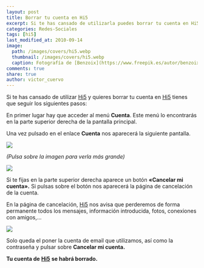 ```yaml
---
layout: post
title: Borrar tu cuenta en Hi5
excerpt: Si te has cansado de utilizarla puedes borrar tu cuenta en Hi5 siguiendo unos sencillos pasos.
categories: Redes-Sociales
tags: [hi5]
last_modified_at: 2010-09-14
image:
  path: /images/covers/hi5.webp
  thumbnail: /images/covers/hi5.webp
  caption: Fotografía de [Benzoix](https://www.freepik.es/autor/benzoix)
comments: true
share: true
author: victor_cuervo
---
```


Si te has cansado de utilizar [Hi5](https://www.ayudaenlaweb.com/2008/12/08/que-es-hi5com/) y quieres borrar tu cuenta en [Hi5](https://www.ayudaenlaweb.com/2008/12/08/que-es-hi5com/) tienes que seguir los siguientes pasos:


En primer lugar hay que acceder al menú **Cuenta**. Este menú lo encontrarás en la parte superior derecha de la pantalla principal.


Una vez pulsado en el enlace **Cuenta** nos aparecerá la siguiente pantalla.


![](https://www.ayudaenlaweb.com/wp-content/uploads/2010/09/hi5_menu.png)


_(Pulsa sobre la imagen para verla más grande)_


![](https://www.ayudaenlaweb.com/wp-content/uploads/2010/09/hi5_cuenta.png)


Si te fijas en la parte superior derecha aparece un botón **«Cancelar mi cuenta».** Si pulsas sobre el botón nos aparecerá la página de cancelación de la cuenta.


En la página de cancelación, [Hi5](https://www.ayudaenlaweb.com/2008/12/08/que-es-hi5com/) nos avisa que perderemos de forma permanente todos los mensajes, información introducida, fotos, conexiones con amigos,…


![](https://www.ayudaenlaweb.com/wp-content/uploads/2010/09/hi5_cancelar_cuenta.png)


Solo queda el poner la cuenta de email que utilizamos, así como la contraseña y pulsar sobre **Cancelar mi cuenta.**


**Tu cuenta de** [**Hi5**](https://www.ayudaenlaweb.com/2008/12/08/que-es-hi5com/) **se habrá borrado.**

